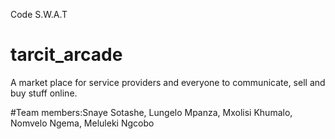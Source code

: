 Code S.W.A.T
# tarcit_arcade
A market place for service providers and everyone to communicate, sell and buy stuff online.

#Team members:Snaye Sotashe, 
Lungelo Mpanza,
Mxolisi Khumalo,
Nomvelo Ngema,
Meluleki Ngcobo
